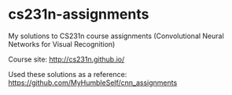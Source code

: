 # cs231n-assignments
My solutions to CS231n course assignments (Convolutional Neural Networks for Visual Recognition)

Course site:
http://cs231n.github.io/

Used these solutions as a reference:
https://github.com/MyHumbleSelf/cnn_assignments